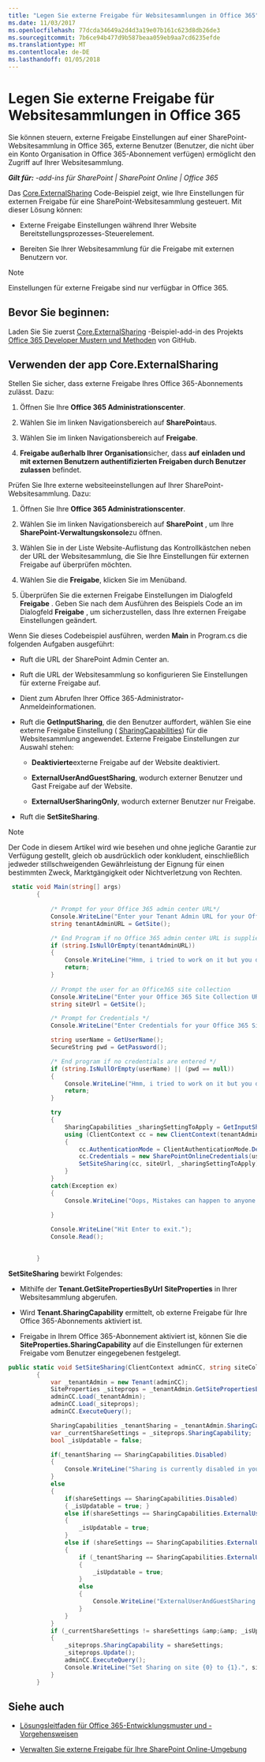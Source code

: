 ```yaml
---
title: "Legen Sie externe Freigabe für Websitesammlungen in Office 365"
ms.date: 11/03/2017
ms.openlocfilehash: 77dcda34649a2d4d3a19e07b161c623d8db26de3
ms.sourcegitcommit: 7b6ce94b477d9b587beaa059eb9aa7cd6235efde
ms.translationtype: MT
ms.contentlocale: de-DE
ms.lasthandoff: 01/05/2018
---
```

# <a name="set-external-sharing-on-site-collections-in-office-365"></a>Legen Sie externe Freigabe für Websitesammlungen in Office 365

Sie können steuern, externe Freigabe Einstellungen auf einer SharePoint-Websitesammlung in Office 365, externe Benutzer (Benutzer, die nicht über ein Konto Organisation in Office 365-Abonnement verfügen) ermöglicht den Zugriff auf Ihrer Websitesammlung.

_**Gilt für:** -add-ins für SharePoint | SharePoint Online | Office 365_

Das [Core.ExternalSharing](https://github.com/SharePoint/PnP/tree/master/Samples/Core.ExternalSharing) Code-Beispiel zeigt, wie Ihre Einstellungen für externen Freigabe für eine SharePoint-Websitesammlung gesteuert. Mit dieser Lösung können:

- Externe Freigabe Einstellungen während Ihrer Website Bereitstellungsprozesses-Steuerelement.
    
- Bereiten Sie Ihrer Websitesammlung für die Freigabe mit externen Benutzern vor.

> [!NOTE] 
> Einstellungen für externe Freigabe sind nur verfügbar in Office 365.

## <a name="before-you-begin"></a>Bevor Sie beginnen:
<a name="sectionSection0"> </a>

Laden Sie Sie zuerst [Core.ExternalSharing](https://github.com/SharePoint/PnP/tree/master/Samples/Core.ExternalSharing) -Beispiel-add-in des Projekts [Office 365 Developer Mustern und Methoden](https://github.com/SharePoint/PnP/tree/dev) von GitHub.

## <a name="using-the-coreexternalsharing-app"></a>Verwenden der app Core.ExternalSharing
<a name="sectionSection1"> </a>

Stellen Sie sicher, dass externe Freigabe Ihres Office 365-Abonnements zulässt. Dazu:

1. Öffnen Sie Ihre **Office 365 Administrationscenter**.
    
2. Wählen Sie im linken Navigationsbereich auf **SharePoint**aus.
    
3. Wählen Sie im linken Navigationsbereich auf **Freigabe**.
    
4. **Freigabe außerhalb Ihrer Organisation**sicher, dass **auf** **einladen und mit externen Benutzern authentifizierten Freigaben durch Benutzer zulassen** befindet.
    
Prüfen Sie Ihre externe websiteeinstellungen auf Ihrer SharePoint-Websitesammlung. Dazu:

1. Öffnen Sie Ihre **Office 365 Administrationscenter**.
    
2. Wählen Sie im linken Navigationsbereich auf **SharePoint** , um Ihre **SharePoint-Verwaltungskonsole**zu öffnen.
    
3. Wählen Sie in der Liste Website-Auflistung das Kontrollkästchen neben der URL der Websitesammlung, die Sie Ihre Einstellungen für externen Freigabe auf überprüfen möchten.
    
4. Wählen Sie die **Freigabe**, klicken Sie im Menüband.
    
5. Überprüfen Sie die externen Freigabe Einstellungen im Dialogfeld **Freigabe** . Geben Sie nach dem Ausführen des Beispiels Code an im Dialogfeld **Freigabe** , um sicherzustellen, dass Ihre externen Freigabe Einstellungen geändert.
    
Wenn Sie dieses Codebeispiel ausführen, werden **Main** in Program.cs die folgenden Aufgaben ausgeführt:

- Ruft die URL der SharePoint Admin Center an.
    
- Ruft die URL der Websitesammlung so konfigurieren Sie Einstellungen für externe Freigabe auf.
    
- Dient zum Abrufen Ihrer Office 365-Administrator-Anmeldeinformationen.
    
- Ruft die **GetInputSharing**, die den Benutzer auffordert, wählen Sie eine externe Freigabe Einstellung ( [SharingCapabilities](https://msdn.microsoft.com/library/office/microsoft.online.sharepoint.tenantmanagement.sharingcapabilities.aspx)) für die Websitesammlung angewendet. Externe Freigabe Einstellungen zur Auswahl stehen:
    
    -  **Deaktivierte**externe Freigabe auf der Website deaktiviert.
    
    -  **ExternalUserAndGuestSharing**, wodurch externer Benutzer und Gast Freigabe auf der Website.
    
    -  **ExternalUserSharingOnly**, wodurch externer Benutzer nur Freigabe.
    
- Ruft die **SetSiteSharing**.

> [!NOTE] 
> Der Code in diesem Artikel wird wie besehen und ohne jegliche Garantie zur Verfügung gestellt, gleich ob ausdrücklich oder konkludent, einschließlich jedweder stillschweigenden Gewährleistung der Eignung für einen bestimmten Zweck, Marktgängigkeit oder Nichtverletzung von Rechten.

```C#
 static void Main(string[] args)
        {
           
            /* Prompt for your Office 365 admin center URL*/
            Console.WriteLine("Enter your Tenant Admin URL for your Office 365 subscription:");
            string tenantAdminURL = GetSite();

            /* End Program if no Office 365 admin center URL is supplied*/
            if (string.IsNullOrEmpty(tenantAdminURL))
            {
                Console.WriteLine("Hmm, i tried to work on it but you didn't supply your admin tenant url:");
                return;
            }
               
            // Prompt the user for an Office365 site collection 
            Console.WriteLine("Enter your Office 365 Site Collection URL:");
            string siteUrl = GetSite();

            /* Prompt for Credentials */
            Console.WriteLine("Enter Credentials for your Office 365 Site Collection {0}:", siteUrl);

            string userName = GetUserName();
            SecureString pwd = GetPassword();

            /* End program if no credentials are entered */
            if (string.IsNullOrEmpty(userName) || (pwd == null))
            {
                Console.WriteLine("Hmm, i tried to work on it but you didn't supply your credentials:");
                return;
            }

            try 
            {
                SharingCapabilities _sharingSettingToApply = GetInputSharing(siteUrl);
                using (ClientContext cc = new ClientContext(tenantAdminURL))
                { 
                    cc.AuthenticationMode = ClientAuthenticationMode.Default;
                    cc.Credentials = new SharePointOnlineCredentials(userName, pwd);
                    SetSiteSharing(cc, siteUrl, _sharingSettingToApply);
                }
            }
            catch(Exception ex)
            {
                Console.WriteLine("Oops, Mistakes can happen to anyone. An Error occured : {0}", ex.Message);
               
            }

            Console.WriteLine("Hit Enter to exit.");
            Console.Read();

        
        }
```

**SetSiteSharing** bewirkt Folgendes:

-  Mithilfe der **Tenant.GetSitePropertiesByUrl** **SiteProperties** in Ihrer Websitesammlung abgerufen.
    
- Wird **Tenant.SharingCapability** ermittelt, ob externe Freigabe für Ihre Office 365-Abonnements aktiviert ist.
    
-  Freigabe in Ihrem Office 365-Abonnement aktiviert ist, können Sie die **SiteProperties.SharingCapability** auf die Einstellungen für externen Freigabe vom Benutzer eingegebenen festgelegt.

```C#
public static void SetSiteSharing(ClientContext adminCC, string siteCollectionURl, SharingCapabilities shareSettings)
        {
            var _tenantAdmin = new Tenant(adminCC);
            SiteProperties _siteprops = _tenantAdmin.GetSitePropertiesByUrl(siteCollectionURl, true);
            adminCC.Load(_tenantAdmin);
            adminCC.Load(_siteprops);
            adminCC.ExecuteQuery();

            SharingCapabilities _tenantSharing = _tenantAdmin.SharingCapability;
            var _currentShareSettings = _siteprops.SharingCapability;
            bool _isUpdatable = false;

            if(_tenantSharing == SharingCapabilities.Disabled)
            {
                Console.WriteLine("Sharing is currently disabled in your tenant! I am unable to work on it.");
            }
            else
            {  
                if(shareSettings == SharingCapabilities.Disabled)
                { _isUpdatable = true; }
                else if(shareSettings == SharingCapabilities.ExternalUserSharingOnly)
                {
                    _isUpdatable = true;   
                }
                else if (shareSettings == SharingCapabilities.ExternalUserAndGuestSharing)
                {
                    if (_tenantSharing == SharingCapabilities.ExternalUserAndGuestSharing)
                    {
                        _isUpdatable = true;
                    }
                    else
                    {
                        Console.WriteLine("ExternalUserAndGuestSharing is currently disabled in your tenant! I am unable to work on it.");
                    }
                }
            }
            if (_currentShareSettings != shareSettings &amp;&amp; _isUpdatable)
            {
                _siteprops.SharingCapability = shareSettings;
                _siteprops.Update();
                adminCC.ExecuteQuery();
                Console.WriteLine("Set Sharing on site {0} to {1}.", siteCollectionURl, shareSettings);
            }
        }
```

## <a name="see-also"></a>Siehe auch
<a name="bk_addresources"> </a>

-  [Lösungsleitfaden für Office 365-Entwicklungsmuster und -Vorgehensweisen](Office-365-development-patterns-and-practices-solution-guidance.md)
    
-  [Verwalten Sie externe Freigabe für Ihre SharePoint Online-Umgebung](https://support.office.com/article/Manage-external-sharing-for-your-SharePoint-Online-environment-C8A462EB-0723-4B0B-8D0A-70FEAFE4BE85)
